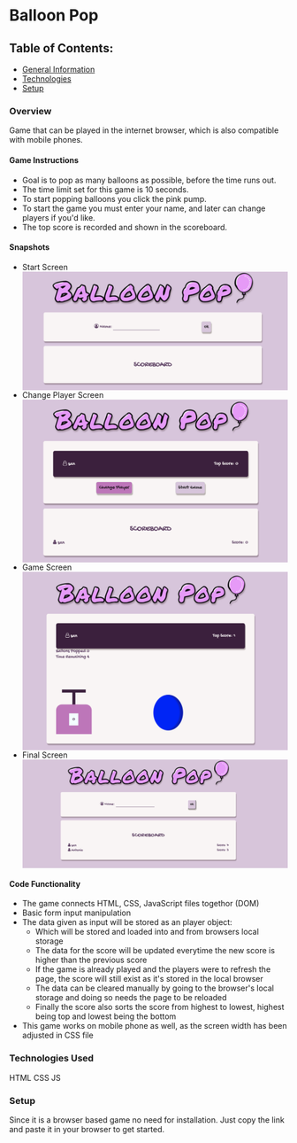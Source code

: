 <h1> Balloon Pop </h1>


<h2> Table of Contents: </h2>
<ul>
<li> <a href="#gm"> General Information </a> </li>
<li> <a href="#tech"> Technologies </a> </li>
<li> <a href="#setup"> Setup </a> </li>

</ul>

<div id="gm">
<h3> Overview </h3>
<p> 
Game that can be played in the internet browser, which is also compatible with mobile phones.
</p>
<h4> Game Instructions </h4>
<ul>
<li> Goal is to pop as many balloons as possible, before the time runs out. </li>
<li> The time limit set for this game is 10 seconds. </li> 
<li> To start popping balloons you click the pink pump. </li>
<li> To start the game you must enter your name, and later can change players if you'd like.</li>
<li> The top score is recorded and shown in the scoreboard. </li>
</ul>
<h4> Snapshots </h4>
<ul>
<li> Start Screen </li>
<img src="/image/start-screen.png" align="center">
<br>
<li> Change Player Screen </li>
<img src="/image/Change-player.png" align="center">
<br>
<li> Game Screen </li>
<img src="/image/Game.png" align="center">
<br>
<li> Final Screen</li>
<img src="/image/balloon-pop-screenshot-1.png" align="center"> 
<br>
</ul>
<h4>  Code Functionality </h4>
<ul> 
    <li> The game connects HTML, CSS, JavaScript files togethor (DOM)</li>
    <li> Basic form input manipulation </li>
    <li> The data given as input will be stored as an player object: 
        <ul>
        <li> Which will be stored and loaded into and from browsers local storage </li>
        <li> The data for the score will be updated everytime the new score is higher than the previous score</li>
        <li>If the game is already played and the players were to refresh the page, the score will still exist as it's stored in the local browser </li>
        <li> The data can be cleared manually by going to the browser's local storage and doing so needs the page to be reloaded </li>
        <li> Finally the score also sorts the score from highest to lowest, highest being top and lowest being the bottom </li>
        </ul>
    </li>
    <li>This game works on mobile phone as well, as the screen width has been adjusted in CSS file</li>
</ul>
</div>
<div id="tech">
<h3> Technologies Used </h3>
<p>HTML CSS JS </p>
</div>
<div id="setup">
<h3> Setup </h3>
<p>Since it is a browser based game no need for installation. 
Just copy the link and paste it in your browser to get started.
</p>
</div>
